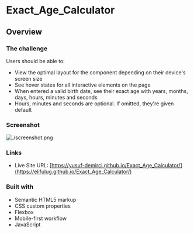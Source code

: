 # Exact_Age_Calculator

## Overview

### The challenge

Users should be able to:

- View the optimal layout for the component depending on their device's screen size
- See hover states for all interactive elements on the page
- When entered a valid birth date, see their exact age with years, months, days, hours, minutes and seconds
- Hours, minutes and seconds are optional. If omitted, they're given default


### Screenshot

![./screenshot.png](./img/screenshot.png)

### Links

- Live Site URL: [https://yusuf-demirci.github.io/Exact_Age_Calculator/](https://elifulug.github.io/Exact_Age_Calculator/)

### Built with

- Semantic HTML5 markup
- CSS custom properties
- Flexbox
- Mobile-first workflow
- JavaScript


